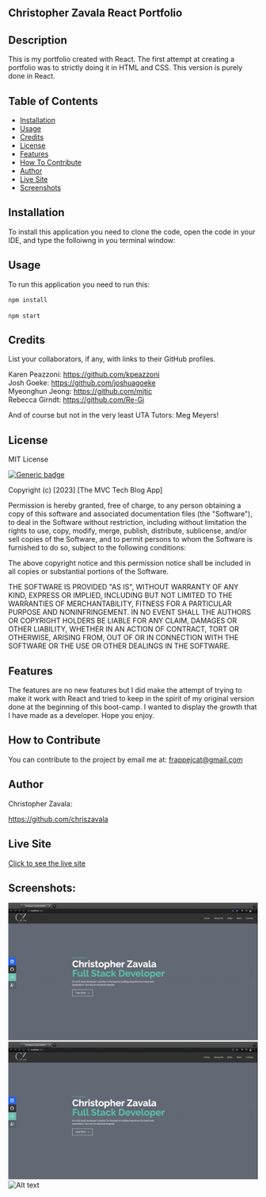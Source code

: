 ## Christopher Zavala React Portfolio

  ## Description 
This is my portfolio created with React. The first attempt at creating a portfolio was to strictly doing it in HTML and CSS. This version is purely done in React. 
  

  ## Table of Contents
  - [Installation](#installation)
  - [Usage](#usage)
  - [Credits](#credits)
  - [License](#license)
  - [Features](#features)
  - [How To Contribute](#how-to-contribute)
  - [Author](#author)
  - [Live Site](#live-site)
  - [Screenshots](#screenshots)

  ## Installation 
  To install this application you need to clone the code, open the code in your IDE, and type the folloiwng in you terminal window: 
  
  ## Usage
  To run this application you need to run this:
```
npm install

npm start
```
  
  ## Credits
  List your collaborators, if any, with links to their GitHub profiles.

  Karen Peazzoni: https://github.com/kpeazzoni \
  Josh Goeke: https://github.com/joshuagoeke \
  Myeonghun Jeong: https://github.com/mjtic \
  Rebecca Girndt: <https://github.com/Re-Gi> 

  And of course but not in the very least UTA Tutors: Meg Meyers!
  
   ## License 
  MIT License
  
  [![Generic badge](https://img.shields.io/badge/License-MIT&ensp;License-purple.svg)](https://choosealicense.com/licenses/mit-license/.)
  
Copyright (c) [2023] [The MVC Tech Blog App]

Permission is hereby granted, free of charge, to any person obtaining a copy
of this software and associated documentation files (the "Software"), to deal
in the Software without restriction, including without limitation the rights
to use, copy, modify, merge, publish, distribute, sublicense, and/or sell
copies of the Software, and to permit persons to whom the Software is
furnished to do so, subject to the following conditions:

The above copyright notice and this permission notice shall be included in all
copies or substantial portions of the Software.

THE SOFTWARE IS PROVIDED "AS IS", WITHOUT WARRANTY OF ANY KIND, EXPRESS OR
IMPLIED, INCLUDING BUT NOT LIMITED TO THE WARRANTIES OF MERCHANTABILITY,
FITNESS FOR A PARTICULAR PURPOSE AND NONINFRINGEMENT. IN NO EVENT SHALL THE
AUTHORS OR COPYRIGHT HOLDERS BE LIABLE FOR ANY CLAIM, DAMAGES OR OTHER
LIABILITY, WHETHER IN AN ACTION OF CONTRACT, TORT OR OTHERWISE, ARISING FROM,
OUT OF OR IN CONNECTION WITH THE SOFTWARE OR THE USE OR OTHER DEALINGS IN THE
SOFTWARE.
  
  ## Features
  The features are no new features but I did make the attempt of trying to make it work with React and tried to keep in the spirit of my original version done at the beginning of this boot-camp. I wanted to display the growth that I have made as a developer. Hope you enjoy. 

  ## How to Contribute
  You can contribute to the project by email me at: frappejcat@gmail.com

   ## Author 
  Christopher Zavala:
  
  https://github.com/chriszavala

  ## Live Site
  [Click to see the live site](https://chriszavala.github.io/UTA-bootcamp-challenge20/)

  ## Screenshots:
![Alt text](./src/assets/projects/Recording%202023-03-03%20at%2016.56.25.gif)
![Alt text](./src/assets/projects/Recording%202023-03-03%20at%2016.58.09.gif)
![Alt text](./src/assets/projects/Recording%202023-03-03%20at%2016.59.47.gif)

